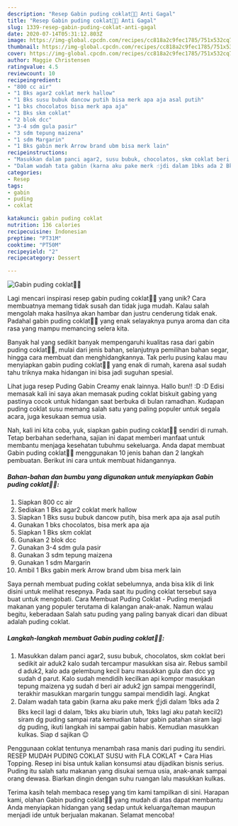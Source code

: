 ```yaml
---
description: "Resep Gabin puding coklat🍫🥧 Anti Gagal"
title: "Resep Gabin puding coklat🍫🥧 Anti Gagal"
slug: 1339-resep-gabin-puding-coklat-anti-gagal
date: 2020-07-14T05:31:12.803Z
image: https://img-global.cpcdn.com/recipes/cc818a2c9fec1785/751x532cq70/gabin-puding-coklat🍫🥧-foto-resep-utama.jpg
thumbnail: https://img-global.cpcdn.com/recipes/cc818a2c9fec1785/751x532cq70/gabin-puding-coklat🍫🥧-foto-resep-utama.jpg
cover: https://img-global.cpcdn.com/recipes/cc818a2c9fec1785/751x532cq70/gabin-puding-coklat🍫🥧-foto-resep-utama.jpg
author: Maggie Christensen
ratingvalue: 4.5
reviewcount: 10
recipeingredient:
- "800 cc air"
- "1 Bks agar2 coklat merk hallow"
- "1 Bks susu bubuk dancow putih bisa merk apa aja asal putih"
- "1 bks chocolatos bisa merk apa aja"
- "1 Bks skm coklat"
- "2 blok dcc"
- "3-4 sdm gula pasir"
- "3 sdm tepung maizena"
- "1 sdm Margarin"
- "1 Bks gabin merk Arrow brand ubm bisa merk lain"
recipeinstructions:
- "Masukkan dalam panci agar2, susu bubuk, chocolatos, skm coklat beri sedikit air aduk2 kalo sudah tercampur masukkan sisa air. Rebus sambil d aduk2, kalo ada gelembung kecil baru masukkan gula dan dcc yg sudah d parut. Kalo sudah mendidih kecilkan api kompor masukkan tepung maizena yg sudah d beri air aduk2 jgn sampai menggerindil, terakhir masukkan margarin tunggu sampai mendidih lagi. Angkat"
- "Dalam wadah tata gabin (karna aku pake merk ☝️jdi dalam 1bks ada 2 Bks kecil lagi d dalam, 1bks aku biarin utuh, 1bks lagi aku patah kecil2) siram dg puding sampai rata kemudian tabur gabin patahan siram lagi dg puding, ikuti langkah ini sampai gabin habis. Kemudian masukkan kulkas. Siap d sajikan 😉"
categories:
- Resep
tags:
- gabin
- puding
- coklat

katakunci: gabin puding coklat 
nutrition: 136 calories
recipecuisine: Indonesian
preptime: "PT31M"
cooktime: "PT50M"
recipeyield: "2"
recipecategory: Dessert

---
```



![Gabin puding coklat🍫🥧](https://img-global.cpcdn.com/recipes/cc818a2c9fec1785/751x532cq70/gabin-puding-coklat🍫🥧-foto-resep-utama.jpg)

Lagi mencari inspirasi resep gabin puding coklat🍫🥧 yang unik? Cara membuatnya memang tidak susah dan tidak juga mudah. Kalau salah mengolah maka hasilnya akan hambar dan justru cenderung tidak enak. Padahal gabin puding coklat🍫🥧 yang enak selayaknya punya aroma dan cita rasa yang mampu memancing selera kita.

Banyak hal yang sedikit banyak mempengaruhi kualitas rasa dari gabin puding coklat🍫🥧, mulai dari jenis bahan, selanjutnya pemilihan bahan segar, hingga cara membuat dan menghidangkannya. Tak perlu pusing kalau mau menyiapkan gabin puding coklat🍫🥧 yang enak di rumah, karena asal sudah tahu triknya maka hidangan ini bisa jadi suguhan spesial.

Lihat juga resep Puding Gabin Creamy enak lainnya. Hallo bun!! :D :D Edisi memasak kali ini saya akan memasak puding coklat biskuit gabing yang pastinya cocok untuk hidangan saat berbuka di bulan ramadhan. Kudapan puding coklat susu memang salah satu yang paling populer untuk segala acara, juga kesukaan semua usia.


Nah, kali ini kita coba, yuk, siapkan gabin puding coklat🍫🥧 sendiri di rumah. Tetap berbahan sederhana, sajian ini dapat memberi manfaat untuk membantu menjaga kesehatan tubuhmu sekeluarga. Anda dapat membuat Gabin puding coklat🍫🥧 menggunakan 10 jenis bahan dan 2 langkah pembuatan. Berikut ini cara untuk membuat hidangannya.

<!--inarticleads1-->

##### Bahan-bahan dan bumbu yang digunakan untuk menyiapkan Gabin puding coklat🍫🥧:

1. Siapkan 800 cc air
1. Sediakan 1 Bks agar2 coklat merk hallow
1. Siapkan 1 Bks susu bubuk dancow putih, bisa merk apa aja asal putih
1. Gunakan 1 bks chocolatos, bisa merk apa aja
1. Siapkan 1 Bks skm coklat
1. Gunakan 2 blok dcc
1. Gunakan 3-4 sdm gula pasir
1. Gunakan 3 sdm tepung maizena
1. Gunakan 1 sdm Margarin
1. Ambil 1 Bks gabin merk Arrow brand ubm bisa merk lain


Saya pernah membuat puding coklat sebelumnya, anda bisa klik di link disini untuk melihat resepnya. Pada saat itu puding coklat tersebut saya buat untuk mengobati. Cara Membuat Puding Coklat - Puding menjadi makanan yang populer terutama di kalangan anak-anak. Namun walau begitu, keberadaan Salah satu puding yang paling banyak dicari dan dibuat adalah puding coklat. 

<!--inarticleads2-->

##### Langkah-langkah membuat Gabin puding coklat🍫🥧:

1. Masukkan dalam panci agar2, susu bubuk, chocolatos, skm coklat beri sedikit air aduk2 kalo sudah tercampur masukkan sisa air. Rebus sambil d aduk2, kalo ada gelembung kecil baru masukkan gula dan dcc yg sudah d parut. Kalo sudah mendidih kecilkan api kompor masukkan tepung maizena yg sudah d beri air aduk2 jgn sampai menggerindil, terakhir masukkan margarin tunggu sampai mendidih lagi. Angkat
1. Dalam wadah tata gabin (karna aku pake merk ☝️jdi dalam 1bks ada 2 Bks kecil lagi d dalam, 1bks aku biarin utuh, 1bks lagi aku patah kecil2) siram dg puding sampai rata kemudian tabur gabin patahan siram lagi dg puding, ikuti langkah ini sampai gabin habis. Kemudian masukkan kulkas. Siap d sajikan 😉


Penggunaan coklat tentunya menambah rasa manis dari puding itu sendiri. RESEP MUDAH PUDING COKLAT SUSU with FLA COKLAT + Cara Hias Topping. Resep ini bisa untuk kalian konsumsi atau dijadikan bisnis serius. Puding itu salah satu makanan yang disukai semua usia, anak-anak sampai orang dewasa. Biarkan dingin dengan suhu ruangan lalu masukkan kulkas. 

Terima kasih telah membaca resep yang tim kami tampilkan di sini. Harapan kami, olahan Gabin puding coklat🍫🥧 yang mudah di atas dapat membantu Anda menyiapkan hidangan yang sedap untuk keluarga/teman maupun menjadi ide untuk berjualan makanan. Selamat mencoba!
